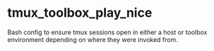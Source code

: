 # tmux_toolbox_play_nice
Bash config to ensure tmux sessions open in either a host or toolbox environment depending on where they were invoked from.
